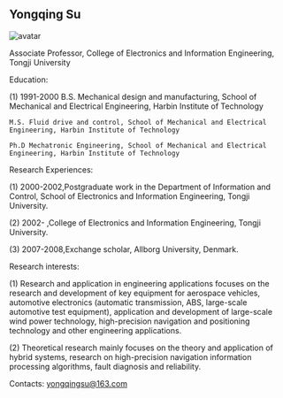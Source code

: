 
## Yongqing Su

![avatar](https://tongjiseemct.github.io/syq.png)

Associate Professor, College of Electronics and Information Engineering, Tongji University

Education:

(1) 1991-2000 B.S. Mechanical design and manufacturing, School of Mechanical and Electrical Engineering, Harbin Institute of Technology

    M.S. Fluid drive and control, School of Mechanical and Electrical Engineering, Harbin Institute of Technology
    
    Ph.D Mechatronic Engineering, School of Mechanical and Electrical Engineering, Harbin Institute of Technology


Research Experiences:

(1) 2000-2002,Postgraduate work in the Department of Information and Control, School of Electronics and Information Engineering, Tongji University.

(2) 2002- ,College of Electronics and Information Engineering, Tongji University.

(3) 2007-2008,Exchange scholar, Allborg University, Denmark.


Research interests: 

(1) Research and application in engineering applications focuses on the research and development of key equipment for aerospace vehicles, automotive electronics (automatic transmission, ABS, large-scale automotive test equipment), application and development of large-scale wind power technology, high-precision navigation and positioning technology and other engineering applications.

(2) Theoretical research mainly focuses on the theory and application of hybrid systems, research on high-precision navigation information processing algorithms, fault diagnosis and reliability.


Contacts: yongqingsu@163.com
